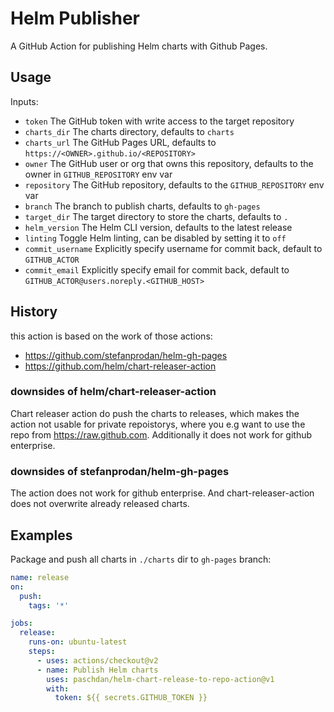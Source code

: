 # Helm Publisher

A GitHub Action for publishing Helm charts with Github Pages.

## Usage

Inputs:

* `token` The GitHub token with write access to the target repository
* `charts_dir` The charts directory, defaults to `charts`
* `charts_url` The GitHub Pages URL, defaults to `https://<OWNER>.github.io/<REPOSITORY>`
* `owner` The GitHub user or org that owns this repository, defaults to the owner in `GITHUB_REPOSITORY` env var
* `repository` The GitHub repository, defaults to the `GITHUB_REPOSITORY` env var
* `branch` The branch to publish charts, defaults to `gh-pages`
* `target_dir` The target directory to store the charts, defaults to `.`
* `helm_version` The Helm CLI version, defaults to the latest release
* `linting` Toggle Helm linting, can be disabled by setting it to `off`
* `commit_username` Explicitly specify username for commit back, default to `GITHUB_ACTOR`
* `commit_email` Explicitly specify email for commit back, default to `GITHUB_ACTOR@users.noreply.<GITHUB_HOST>`

## History

this action is based on the work of those actions:

* https://github.com/stefanprodan/helm-gh-pages
* https://github.com/helm/chart-releaser-action

### downsides of helm/chart-releaser-action

Chart releaser action do push the charts to releases, which makes the action not usable for private repoistorys, where
you e.g want to use the repo from https://raw.github.com.
Additionally it does not work for github enterprise.

### downsides of stefanprodan/helm-gh-pages

The action does not work for github enterprise. And chart-releaser-action does not overwrite already released charts.


## Examples

Package and push all charts in `./charts` dir to `gh-pages` branch:

```yaml
name: release
on:
  push:
    tags: '*'

jobs:
  release:
    runs-on: ubuntu-latest
    steps:
      - uses: actions/checkout@v2
      - name: Publish Helm charts
        uses: paschdan/helm-chart-release-to-repo-action@v1
        with:
          token: ${{ secrets.GITHUB_TOKEN }}
```
